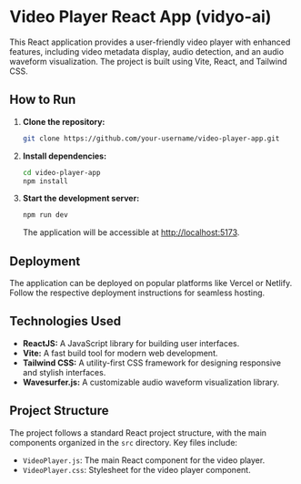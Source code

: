# Video Player React App (vidyo-ai)


This React application provides a user-friendly video player with enhanced features, including video metadata display, audio detection, and an audio waveform visualization. The project is built using Vite, React, and Tailwind CSS.

## How to Run

1. **Clone the repository:**

   ```bash
   git clone https://github.com/your-username/video-player-app.git
   ```

2. **Install dependencies:**

   ```bash
   cd video-player-app
   npm install
   ```

3. **Start the development server:**

   ```bash
   npm run dev
   ```

   The application will be accessible at [http://localhost:5173](http://localhost:5173).

## Deployment

The application can be deployed on popular platforms like Vercel or Netlify. Follow the respective deployment instructions for seamless hosting.

## Technologies Used

- **ReactJS:** A JavaScript library for building user interfaces.
- **Vite:** A fast build tool for modern web development.
- **Tailwind CSS:** A utility-first CSS framework for designing responsive and stylish interfaces.
- **Wavesurfer.js:** A customizable audio waveform visualization library.

## Project Structure

The project follows a standard React project structure, with the main components organized in the `src` directory. Key files include:

- `VideoPlayer.js`: The main React component for the video player.
- `VideoPlayer.css`: Stylesheet for the video player component.

